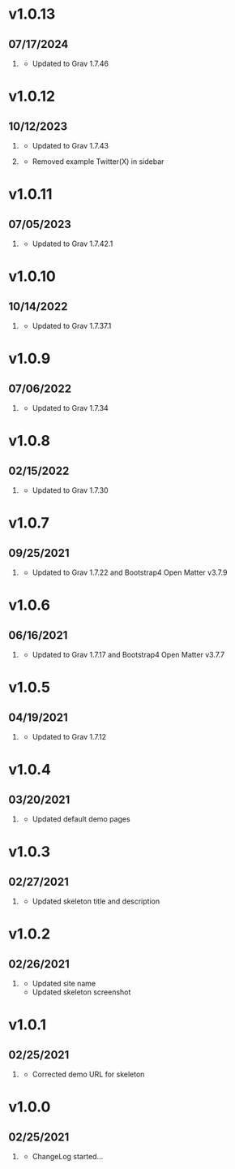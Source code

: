 # v1.0.13
## 07/17/2024

1. [](#improved)
    * Updated to Grav 1.7.46

# v1.0.12
## 10/12/2023

1. [](#improved)
    * Updated to Grav 1.7.43

1. [](#bugfix)   
    * Removed example Twitter(X) in sidebar

# v1.0.11
## 07/05/2023

1. [](#improved)
    * Updated to Grav 1.7.42.1

# v1.0.10
## 10/14/2022

1. [](#improved)
    * Updated to Grav 1.7.37.1
    
# v1.0.9
## 07/06/2022

1. [](#improved)
    * Updated to Grav 1.7.34

# v1.0.8
## 02/15/2022

1. [](#improved)
    * Updated to Grav 1.7.30

# v1.0.7
## 09/25/2021

1. [](#improved)
    * Updated to Grav 1.7.22 and Bootstrap4 Open Matter v3.7.9

# v1.0.6
## 06/16/2021

1. [](#improved)
    * Updated to Grav 1.7.17 and Bootstrap4 Open Matter v3.7.7

# v1.0.5
## 04/19/2021

1. [](#improved)
    * Updated to Grav 1.7.12

# v1.0.4
## 03/20/2021

1. [](#improved)
    * Updated default demo pages

# v1.0.3
## 02/27/2021

1. [](#improved)
    * Updated skeleton title and description

# v1.0.2
## 02/26/2021

1. [](#improved)
    * Updated site name
    * Updated skeleton screenshot

# v1.0.1
## 02/25/2021

1. [](#bugfix)
    * Corrected demo URL for skeleton

# v1.0.0
## 02/25/2021

1. [](#new)
    * ChangeLog started...
